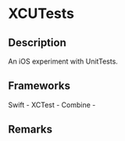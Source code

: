 # XCUTests

## Description
An iOS experiment with UnitTests.

## Frameworks
Swift - XCTest - Combine - 

## Remarks
 
